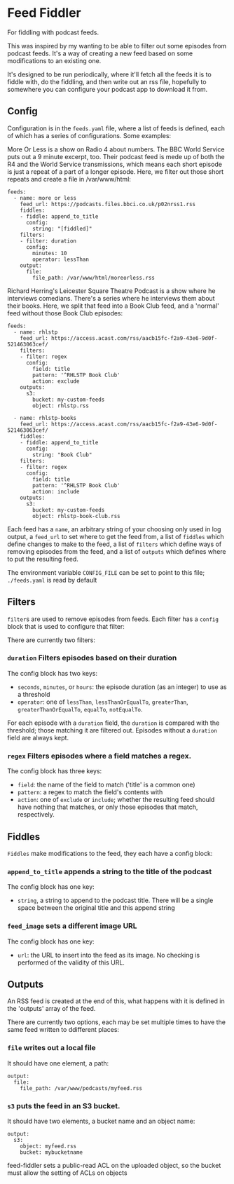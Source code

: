 # Feed Fiddler

For fiddling with podcast feeds.

This was inspired by my wanting to be able to filter out some episodes from podcast feeds. It's a way of creating a new feed based on some modifications to an existing one.

It's designed to be run periodically, where it'll fetch all the feeds it is to fiddle with, do the fiddling, and then write out an rss file, hopefully to somewhere you can configure your podcast app to download it from.

## Config

Configuration is in the `feeds.yaml` file, where a list of feeds is defined, each of which has a series of configurations. Some examples:

More Or Less is a show on Radio 4 about numbers. The BBC World Service puts out a 9 minute excerpt, too. Their podcast feed is mede up of both the R4 and the World Service transmissions, which means each short episode is just a repeat of a part of a longer episode. Here, we filter out those short repeats and create a file in /var/www/html:

```
feeds:
  - name: more or less
    feed_url: https://podcasts.files.bbci.co.uk/p02nrss1.rss
    fiddles:
    - fiddle: append_to_title
      config:
        string: "[fiddled]"
    filters:
    - filter: duration
      config:
        minutes: 10
        operator: lessThan
    output:
      file:
        file_path: /var/www/html/moreorless.rss
```


Richard Herring's Leicester Square Theatre Podcast is a show where he interviews comedians. There's a series where he interviews them about their books. Here, we split that feed into a Book Club feed, and a 'normal' feed without those Book Club episodes:

```
feeds:
  - name: rhlstp
    feed_url: https://access.acast.com/rss/aacb15fc-f2a9-43e6-9d0f-521463063cef/
    filters:
    - filter: regex
      config:
        field: title
        pattern: '^RHLSTP Book Club'
        action: exclude
    outputs:
      s3:
        bucket: my-custom-feeds
        object: rhlstp.rss

  - name: rhlstp-books
    feed_url: https://access.acast.com/rss/aacb15fc-f2a9-43e6-9d0f-521463063cef/
    fiddles:
    - fiddle: append_to_title
      config:
        string: "Book Club"
    filters:
    - filter: regex
      config:
        field: title
        pattern: '^RHLSTP Book Club'
        action: include
    outputs:
      s3:
        bucket: my-custom-feeds
        object: rhlstp-book-club.rss
```

Each feed has a `name`, an arbitrary string of your choosing only used in log output, a `feed_url` to set where to get the feed from, a list of `fiddles` which define changes to make to the feed, a list of `filters` which define ways of removing episodes from the feed, and a list of `outputs` which defines where to put the resulting feed.

The environment variable `CONFIG_FILE` can be set to point to this file; `./feeds.yaml` is read by default

## Filters

`filter`s are used to remove episodes from feeds. Each filter has a `config` block that is used to configure that filter:

There are currently two filters:

### `duration` Filters episodes based on their duration

The config block has two keys:

* `seconds`, `minutes`, or `hours`: the episode duration (as an integer) to use as a threshold
* `operator`: one of `lessThan`, `lessThanOrEqualTo`, `greaterThan`, `greaterThanOrEqualTo`, `equalTo`, `notEqualTo`.

For each episode with a `duration` field, the `duration` is compared with the threshold; those matching it are filtered out. Episodes without a `duration` field are always kept.

### `regex` Filters episodes where a field matches a regex.

The config block has three keys:
* `field`: the name of the field to match ('title' is a common one)
* `pattern`: a regex to match the field's contents with
* `action`: one of `exclude` or `include`; whether the resulting feed should have nothing that matches, or only those episodes that match, respectively.

## Fiddles

`Fiddles` make modifications to the feed, they each have a config block:

### `append_to_title` appends a string to the title of the podcast

The config block has one key:

* `string`,  a string to append to the podcast title. There will be a single space between the original title and this append string

### `feed_image` sets a different image URL

The config block has one key:

* `url`: the URL to insert into the feed as its image. No checking is performed of the validity of this URL.

## Outputs

An RSS feed is created at the end of this, what happens with it is defined in the 'outputs' array of the feed.

There are currently two options, each may be set multiple times to have the same feed written to ddifferent places:

### `file` writes out a local file

It should have one element, a path:
```
output:
  file:
    file_path: /var/www/podcasts/myfeed.rss
```

### `s3` puts the feed in an S3 bucket.

It should have two elements, a bucket name and an object name:

```
output:
  s3:
    object: myfeed.rss
    bucket: mybucketname
```

feed-fiddler sets a public-read ACL on the uploaded object, so the bucket must allow the setting of ACLs on objects
